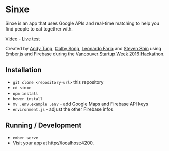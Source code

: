 # Sinxe

Sinxe is an app that uses Google APIs and real-time matching to help you find people to eat together with.

[Video](https://youtu.be/HH4dCVt-_gI) - [Live test](https://sinxe-fbbea.firebaseapp.com)

Created by [Andy Tung](https://github.com/andytung), [Colby Song](https://github.com/ColbySong), [Leonardo Faria](https://github.com/leonardofaria) and [Steven Shin](https://github.com/shinstev) using Ember.js and Firebase during the [Vancouver Startup Week 2016 Hackathon](http://vanstartupweek.ca/hackathon/).

## Installation

* `git clone <repository-url>` this repository
* `cd sinxe`
* `npm install`
* `bower install`
* `mv .env.example .env` - add Google Maps and Firebase API keys
* `environment.js` - adjust the other Firebase infos

## Running / Development

* `ember serve`
* Visit your app at [http://localhost:4200](http://localhost:4200).
